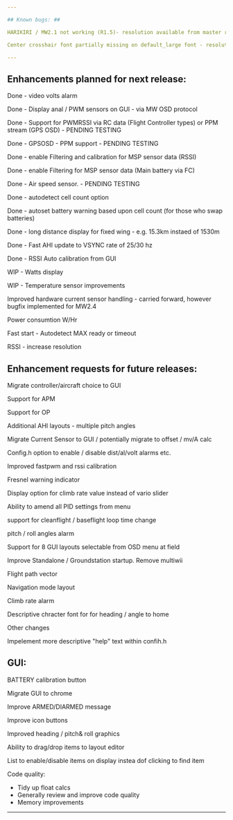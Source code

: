 ```yaml
---

## Known bugs: ##

HARIKIRI / MW2.1 not working (R1.5)- resolution available from master repository

Center crosshair font partially missing on default_large font - resolution available from master repository

---
```


## Enhancements planned for next  release: ##

Done - video volts alarm

Done - Display anal / PWM sensors on GUI - via MW OSD protocol

Done - Support for PWMRSSI via RC data (Flight Controller types) or PPM stream (GPS OSD) - PENDING TESTING

Done - GPSOSD - PPM support - PENDING TESTING

Done - enable Filtering and calibration for MSP sensor data (RSSI)

Done - enable Filtering for MSP sensor data (Main battery via FC)

Done - Air speed sensor. - PENDING TESTING

Done - autodetect cell count option 

Done - autoset battery warning based upon cell count (for those who swap batteries) 

Done - long distance display for fixed wing - e.g. 15.3km instaed of 1530m 

Done - Fast AHI update to VSYNC rate of 25/30 hz

Done - RSSI Auto calibration from GUI

WIP - Watts display

WIP - Temperature sensor improvements

Improved hardware current sensor handling - carried forward, however bugfix implemented for MW2.4

Power consumtion W/Hr 

Fast start - Autodetect MAX ready or timeout

RSSI - increase resolution



## Enhancement requests for future releases: ##

Migrate controller/aircraft choice to GUI

Support for APM

Support for OP

Additional AHI layouts - multiple pitch angles

Migrate Current Sensor to GUI / potentially migrate to offset / mv/A calc 

Config.h option to enable / disable dist/al/volt alarms etc.

Improved fastpwm and rssi calibration

Fresnel warning indicator

Display option for climb rate value instead of vario slider

Ability to amend all PID settings from menu

support for cleanflight / baseflight loop time change

pitch / roll angles alarm

Support for 8 GUI layouts selectable from OSD menu at field

Improve Standalone / Groundstation startup. Remove multiwii

Flight path vector

Navigation mode layout

Climb rate alarm

Descriptive chracter font for for heading / angle to home


Other changes

Impelement more descriptive "help" text within confih.h


## GUI: ##

BATTERY calibration button

Migrate GUI to chrome

Improve ARMED/DIARMED message

Improve icon buttons

Improved heading / pitch& roll graphics 

Ability to drag/drop items to layout editor

List to enable/disable items on display instea dof clicking to find item


Code quality:

 - Tidy up float calcs
 - Generally review and improve code quality
 - Memory improvements
 
---
 









